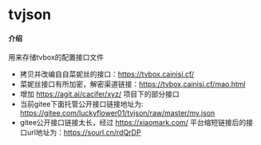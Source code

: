 # tvjson

#### 介绍
用来存储tvbox的配置接口文件
+ 拷贝并改编自自菜妮丝的接口：https://tvbox.cainisi.cf/
+ 菜妮丝接口有所加密，解密渠道链接：https://tvbox.cainisi.cf/mao.html
+ 增加 https://agit.ai/cacifer/xyz/ 项目下的部分接口
+ 当前gitee下面托管公开接口链接地址为: https://gitee.com/luckyflower01/tvjson/raw/master/my.json
+ gitee公开接口链接太长，经过 https://xiaomark.com/ 平台缩短链接后的接口url地址为：https://sourl.cn/rdQrDP